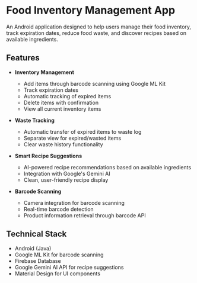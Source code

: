 # Food Inventory Management App

An Android application designed to help users manage their food inventory, track expiration dates, reduce food waste, and discover recipes based on available ingredients.

## Features

- **Inventory Management**
  - Add items through barcode scanning using Google ML Kit
  - Track expiration dates
  - Automatic tracking of expired items
  - Delete items with confirmation
  - View all current inventory items

- **Waste Tracking**
  - Automatic transfer of expired items to waste log
  - Separate view for expired/wasted items
  - Clear waste history functionality

- **Smart Recipe Suggestions**
  - AI-powered recipe recommendations based on available ingredients
  - Integration with Google's Gemini AI
  - Clean, user-friendly recipe display

- **Barcode Scanning**
  - Camera integration for barcode scanning
  - Real-time barcode detection
  - Product information retrieval through barcode API

## Technical Stack

- Android (Java)
- Google ML Kit for barcode scanning
- Firebase Database
- Google Gemini AI API for recipe suggestions
- Material Design for UI components

